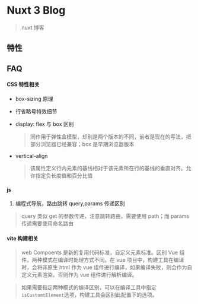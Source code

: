 # Nuxt 3 Blog

> nuxt 博客

## 特性

## FAQ

#### CSS 特性相关

- box-sizing 原理
- 行省略号特效细节
- display: flex 与 box 区别

  > 同作用于弹性盒模型，却别是两个版本的不同，前者是现在的写法，把部分浏览器已经兼容；box 是早期浏览器版本

- vertical-align
  > 该属性定义行内元素的基线相对于该元素所在行的基线的垂直对齐。允许指定负长度值和百分比值

#### js

1. 编程式导航，路由跳转 query,params 传递区别

> query 类似 get 的参数传递，注意跳转路由，需要使用 path；而 params 传递需要使用命名路由

#### vite 构建相关

> web Compoents 是新的复用代码标准，自定义元素标准。区别 Vue 组件。两种模式在编译时处理方式不同。在 vue 项目中，构建工具在编译时，会将非原生 html 作为 vue 组件进行编译，如果编译失败，则会作为自定义元素渲染。否则作为 vue 组件进行解析编译。

> 如果需要指定两种模式的编译区别，可以在编译工具中指定 `isCustomtElement`选项，构建工具会区别此配置下的选项。
